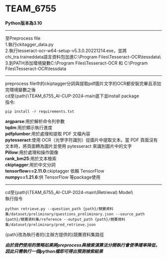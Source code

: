 # TEAM_6755
**Python版本為3.10**  
____
至Preprocess file  
1.執行ckitagger_data.py  
2.執行tesseract-ocr-w64-setup-v5.3.0.20221214.exe，並將chi_tra.traineddata語言資料包加進C:\Program Files\Tesseract-OCR\tessdata\  
3.到PATH添加環境變數C:\Program Files\Tesseract-OCR 和 C:\Program Files\Tesseract-OCR\tessdata
____
preprocess file中的ckiptagger分詞與提取pdf圖片文字的OCR都安裝完畢且添加完環境變數之後  
cd至{path}\TEAM_6755_AI-CUP-2024-main底下並install package  
指令:  
```
pip install -r requirements.txt
```

**argparse**:用於解析命令列參數  
**tqdm**:用於顯示執行進度  
**pdfplumber**:用於處理和提取 PDF 文檔內容  
**pytesseract**:使用 OCR（光學字符識別）從圖片中提取文本。當 PDF 頁面沒有文本時，將頁面轉為圖片並使用 pytesseract 來識別圖片中的文字  
**Pillow**:用於處理和操作圖像  
**rank_bm25**:用於文本檢索  
**ckiptagger**:用於中文分詞  
**tensorflow==2.11.0**:ckiptagger 依賴 TensorFlow  
**numpy==1.21.6**:供 TensorFlow 等package使用  
____
cd至{path}\TEAM_6755_AI-CUP-2024-main\\(Retrieval) Model\  
執行指令  
```
python retrieve.py --question_path {path}/競賽資料集/dataset/preliminary/questions_preliminary.json --source_path {path}/競賽資料集/reference --output_path {path}/競賽資料集/dataset/preliminary/pred_retrieve.json
```
{path}改為執行者的(主辦方提供的)競賽資料集路徑  

***由於我們使用的策略如果將preprocess與檢索演算法分開執行會使準確率降低，因此只需執行一個python檔即可得出預測檢索結果***
